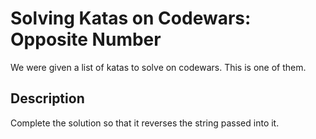 # Solving Katas on Codewars: Opposite Number

We were given a list of katas to solve on codewars. This is one of them.

## Description
Complete the solution so that it reverses the string passed into it.
